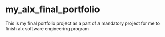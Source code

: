 # my_alx_final_portfolio
This is my final portfolio project as a part of a mandatory project for me to finish alx software engineering program

